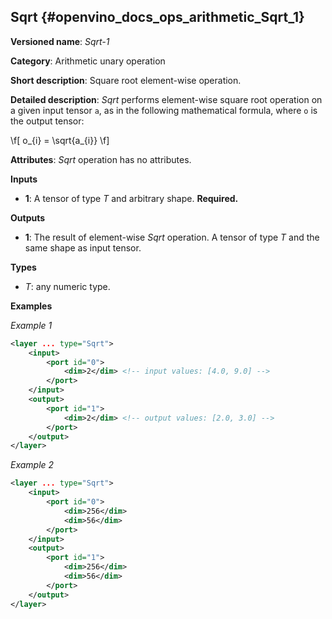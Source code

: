 ## Sqrt <a name="Sqrt"></a> {#openvino_docs_ops_arithmetic_Sqrt_1}

**Versioned name**: *Sqrt-1*

**Category**: Arithmetic unary operation

**Short description**: Square root element-wise operation.

**Detailed description**: *Sqrt* performs element-wise square root operation on a given input tensor `a`, as in the following mathematical formula, where `o` is the output tensor:

\f[
o_{i} = \sqrt{a_{i}}
\f]


**Attributes**: *Sqrt* operation has no attributes.

**Inputs**

* **1**: A tensor of type *T* and arbitrary shape. **Required.**

**Outputs**

* **1**: The result of element-wise *Sqrt* operation. A tensor of type *T* and the same shape as input tensor.

**Types**

* *T*: any numeric type.


**Examples**

*Example 1*

```xml
<layer ... type="Sqrt">
    <input>
        <port id="0">
            <dim>2</dim> <!-- input values: [4.0, 9.0] -->
        </port>
    </input>
    <output>
        <port id="1">
            <dim>2</dim> <!-- output values: [2.0, 3.0] -->
        </port>
    </output>
</layer>
```

*Example 2*

```xml
<layer ... type="Sqrt">
    <input>
        <port id="0">
            <dim>256</dim>
            <dim>56</dim>
        </port>
    </input>
    <output>
        <port id="1">
            <dim>256</dim>
            <dim>56</dim>
        </port>
    </output>
</layer>
```
